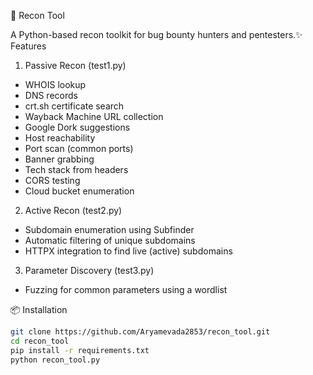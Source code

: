 🔎 Recon Tool

A Python-based recon toolkit for bug bounty hunters and pentesters.✨ Features

1. Passive Recon (test1.py)
- WHOIS lookup
- DNS records
- crt.sh certificate search
- Wayback Machine URL collection
- Google Dork suggestions
- Host reachability
- Port scan (common ports)
- Banner grabbing
- Tech stack from headers
- CORS testing
- Cloud bucket enumeration

2. Active Recon (test2.py)
- Subdomain enumeration using Subfinder
- Automatic filtering of unique subdomains
- HTTPX integration to find live (active) subdomains

3. Parameter Discovery (test3.py)
- Fuzzing for common parameters using a wordlist

📦 Installation

```bash
git clone https://github.com/Aryamevada2853/recon_tool.git
cd recon_tool
pip install -r requirements.txt
python recon_tool.py 

